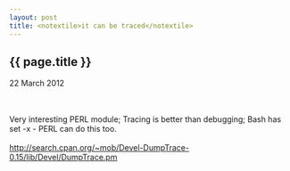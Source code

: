 ```yaml
---
layout: post
title: <notextile>it can be traced</notextile>
---
```


{{ page.title }}
----------------

<p class="publish_date">
22 March 2012

</p>
<br><br>Very interesting PERL module; Tracing is better than debugging; Bash has set -x - PERL can do this too.<br><br><a class="ot-anchor" href="http://search.cpan.org/~mob/Devel-DumpTrace-0.15/lib/Devel/DumpTrace.pm" rel="nofollow">http://search.cpan.org/~mob/Devel-DumpTrace-0.15/lib/Devel/DumpTrace.pm</a>
